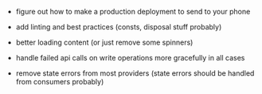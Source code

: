 - figure out how to make a production deployment to send to your phone
- add linting and best practices (consts, disposal stuff probably)

- better loading content (or just remove some spinners)
- handle failed api calls on write operations more gracefully in all cases
- remove state errors from most providers (state errors should be handled from consumers probably)
